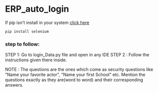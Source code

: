 # ERP_auto_login
If pip isn't install in your system [click here](https://www.geeksforgeeks.org/how-to-install-pip-on-windows/)

```python
pip install selenium
```
### step to follow:
STEP 1: Go to login_Data.py file and open in any IDE
STEP 2 : Follow the instructions given there inside.

NOTE : The questions are the ones which come as security questions like "Name your favorite actor", "Name your first School" etc. Mention the questions exactly as they are(word to word) and their corresponding answers.

